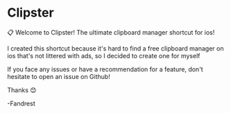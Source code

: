 # Clipster
📋 Welcome to Clipster! The ultimate clipboard manager shortcut for ios!

I created this shortcut because it's hard to find a free clipboard manager on ios that's not littered with ads, so I decided to create one for myself

If you face any issues or have a recommendation for a feature, don't hesitate to open an issue on Github!

Thanks 😊

-Fandrest
